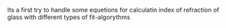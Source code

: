 Its a first try to handle some equetions for calculatin index of refraction of glass with different types of fit-algorythms
